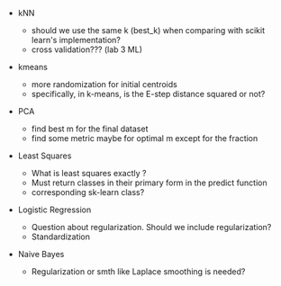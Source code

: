- kNN
    - should we use the same k (best_k) when comparing with scikit learn's implementation?
    - cross validation??? (lab 3 ML)

- kmeans
    - more randomization for initial centroids
    - specifically, in k-means, is the E-step distance squared or not?

- PCA
    - find best m for the final dataset
    - find some metric maybe for optimal m except for the fraction

- Least Squares
    - What is least squares exactly ?
    - Must return classes in their primary form in the predict function
    - corresponding sk-learn class?

- Logistic Regression
    - Question about regularization. Should we include regularization?
    - Standardization

- Naive Bayes
    - Regularization or smth like Laplace smoothing is needed?
    
